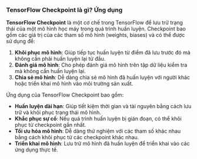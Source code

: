 ### TensorFlow Checkpoint là gì? Ứng dụng

**TensorFlow Checkpoint** là một cơ chế trong TensorFlow để lưu trữ trạng thái của một mô hình học máy trong quá trình huấn luyện. Checkpoint bao gồm các giá trị của các tham số mô hình (weights, biases) và có thể được sử dụng để:

1. **Khôi phục mô hình**: Giúp tiếp tục huấn luyện từ điểm đã lưu trước đó mà không cần phải huấn luyện lại từ đầu.
2. **Đánh giá mô hình**: Cho phép đánh giá mô hình trên tập dữ liệu kiểm tra mà không cần huấn luyện lại.
3. **Chia sẻ mô hình**: Dễ dàng chia sẻ mô hình đã huấn luyện với người khác hoặc triển khai mô hình vào môi trường sản xuất.

Ứng dụng của TensorFlow Checkpoint bao gồm:

- **Huấn luyện dài hạn**: Giúp tiết kiệm thời gian và tài nguyên bằng cách lưu trữ và khôi phục trạng thái mô hình.
- **Khắc phục sự cố**: Nếu quá trình huấn luyện bị gián đoạn, có thể khôi phục từ checkpoint gần nhất.
- **Tối ưu hóa mô hình**: Dễ dàng thử nghiệm với các tham số khác nhau bằng cách khôi phục từ các checkpoint khác nhau.
- **Triển khai mô hình**: Lưu trữ mô hình đã huấn luyện để triển khai vào các ứng dụng thực tế.